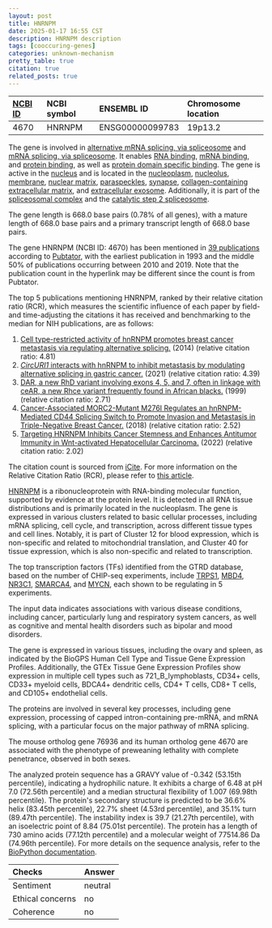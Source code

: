 ```yaml
---
layout: post
title: HNRNPM
date: 2025-01-17 16:55 CST
description: HNRNPM description
tags: [cooccuring-genes]
categories: unknown-mechanism
pretty_table: true
citation: true
related_posts: true
---
```




| [NCBI ID](https://www.ncbi.nlm.nih.gov/gene/4670) | NCBI symbol | ENSEMBL ID | Chromosome location |
| :-------- | :------- | :-------- | :------- |
| 4670  | HNRNPM | ENSG00000099783 | 19p13.2 |



The gene is involved in [alternative mRNA splicing, via spliceosome](https://amigo.geneontology.org/amigo/term/GO:0000380) and [mRNA splicing, via spliceosome](https://amigo.geneontology.org/amigo/term/GO:0000398). It enables [RNA binding](https://amigo.geneontology.org/amigo/term/GO:0003723), [mRNA binding](https://amigo.geneontology.org/amigo/term/GO:0003729), and [protein binding](https://amigo.geneontology.org/amigo/term/GO:0005515), as well as [protein domain specific binding](https://amigo.geneontology.org/amigo/term/GO:0019904). The gene is active in the [nucleus](https://amigo.geneontology.org/amigo/term/GO:0005634) and is located in the [nucleoplasm](https://amigo.geneontology.org/amigo/term/GO:0005654), [nucleolus](https://amigo.geneontology.org/amigo/term/GO:0005730), [membrane](https://amigo.geneontology.org/amigo/term/GO:0016020), [nuclear matrix](https://amigo.geneontology.org/amigo/term/GO:0016363), [paraspeckles](https://amigo.geneontology.org/amigo/term/GO:0042382), [synapse](https://amigo.geneontology.org/amigo/term/GO:0045202), [collagen-containing extracellular matrix](https://amigo.geneontology.org/amigo/term/GO:0062023), and [extracellular exosome](https://amigo.geneontology.org/amigo/term/GO:0070062). Additionally, it is part of the [spliceosomal complex](https://amigo.geneontology.org/amigo/term/GO:0005681) and the [catalytic step 2 spliceosome](https://amigo.geneontology.org/amigo/term/GO:0071013).


The gene length is 668.0 base pairs (0.78% of all genes), with a mature length of 668.0 base pairs and a primary transcript length of 668.0 base pairs.


The gene HNRNPM (NCBI ID: 4670) has been mentioned in [39 publications](https://pubmed.ncbi.nlm.nih.gov/?term=%22HNRNPM%22) according to [Pubtator](https://academic.oup.com/nar/article/47/W1/W587/5494727), with the earliest publication in 1993 and the middle 50% of publications occurring between 2010 and 2019. Note that the publication count in the hyperlink may be different since the count is from Pubtator.


The top 5 publications mentioning HNRNPM, ranked by their relative citation ratio (RCR), which measures the scientific influence of each paper by field- and time-adjusting the citations it has received and benchmarking to the median for NIH publications, are as follows:

1. [Cell type-restricted activity of hnRNPM promotes breast cancer metastasis via regulating alternative splicing.](https://pubmed.ncbi.nlm.nih.gov/24840202) (2014) (relative citation ratio: 4.81)
2. [*CircURI1* interacts with hnRNPM to inhibit metastasis by modulating alternative splicing in gastric cancer.](https://pubmed.ncbi.nlm.nih.gov/34385309) (2021) (relative citation ratio: 4.39)
3. [DAR, a new RhD variant involving exons 4, 5, and 7, often in linkage with ceAR, a new Rhce variant frequently found in African blacks.](https://pubmed.ncbi.nlm.nih.gov/10590079) (1999) (relative citation ratio: 2.71)
4. [Cancer-Associated MORC2-Mutant M276I Regulates an hnRNPM-Mediated CD44 Splicing Switch to Promote Invasion and Metastasis in Triple-Negative Breast Cancer.](https://pubmed.ncbi.nlm.nih.gov/30093560) (2018) (relative citation ratio: 2.52)
5. [Targeting HNRNPM Inhibits Cancer Stemness and Enhances Antitumor Immunity in Wnt-activated Hepatocellular Carcinoma.](https://pubmed.ncbi.nlm.nih.gov/35158098) (2022) (relative citation ratio: 2.02)

The citation count is sourced from [iCite](https://icite.od.nih.gov). For more information on the Relative Citation Ratio (RCR), please refer to [this article](https://journals.plos.org/plosbiology/article?id=10.1371/journal.pbio.1002541).


[HNRNPM](https://www.proteinatlas.org/ENSG00000099783-HNRNPM) is a ribonucleoprotein with RNA-binding molecular function, supported by evidence at the protein level. It is detected in all RNA tissue distributions and is primarily located in the nucleoplasm. The gene is expressed in various clusters related to basic cellular processes, including mRNA splicing, cell cycle, and transcription, across different tissue types and cell lines. Notably, it is part of Cluster 12 for blood expression, which is non-specific and related to mitochondrial translation, and Cluster 40 for tissue expression, which is also non-specific and related to transcription.


The top transcription factors (TFs) identified from the GTRD database, based on the number of CHIP-seq experiments, include [TRPS1](https://www.ncbi.nlm.nih.gov/gene/7227), [MBD4](https://www.ncbi.nlm.nih.gov/gene/8930), [NR3C1](https://www.ncbi.nlm.nih.gov/gene/2908), [SMARCA4](https://www.ncbi.nlm.nih.gov/gene/6597), and [MYCN](https://www.ncbi.nlm.nih.gov/gene/4613), each shown to be regulating in 5 experiments.



The input data indicates associations with various disease conditions, including cancer, particularly lung and respiratory system cancers, as well as cognitive and mental health disorders such as bipolar and mood disorders.



The gene is expressed in various tissues, including the ovary and spleen, as indicated by the BioGPS Human Cell Type and Tissue Gene Expression Profiles. Additionally, the GTEx Tissue Gene Expression Profiles show expression in multiple cell types such as 721_B_lymphoblasts, CD34+ cells, CD33+ myeloid cells, BDCA4+ dendritic cells, CD4+ T cells, CD8+ T cells, and CD105+ endothelial cells.


The proteins are involved in several key processes, including gene expression, processing of capped intron-containing pre-mRNA, and mRNA splicing, with a particular focus on the major pathway of mRNA splicing.


The mouse ortholog gene 76936 and its human ortholog gene 4670 are associated with the phenotype of preweaning lethality with complete penetrance, observed in both sexes.


The analyzed protein sequence has a GRAVY value of -0.342 (53.15th percentile), indicating a hydrophilic nature. It exhibits a charge of 6.48 at pH 7.0 (72.56th percentile) and a median structural flexibility of 1.007 (69.98th percentile). The protein's secondary structure is predicted to be 36.6% helix (83.45th percentile), 22.7% sheet (4.53rd percentile), and 35.1% turn (89.47th percentile). The instability index is 39.7 (21.27th percentile), with an isoelectric point of 8.84 (75.01st percentile). The protein has a length of 730 amino acids (77.12th percentile) and a molecular weight of 77514.86 Da (74.96th percentile). For more details on the sequence analysis, refer to the [BioPython documentation](https://biopython.org/docs/1.75/api/Bio.SeqUtils.ProtParam.html).





| Checks    | Answer |
| :-------- | :------- |
| Sentiment  | neutral   |
| Ethical concerns | no     |
| Coherence    | no    |